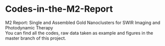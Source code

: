 # Codes-in-the-M2-Report
M2 Report: Single and Assembled Gold Nanoclusters for SWIR Imaging and Photodynamic Therapy  
You can find all the codes, raw data taken as example and figures in the master branch of this project.
